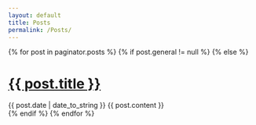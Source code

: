 ```yaml
---
layout: default
title: Posts
permalink: /Posts/
---
```


<div class="posts">
	{% for post in paginator.posts %}
		{% if post.general != null %}
		{% else %}
			<div class="post">
				<h1 class="post-title">
					<a href="{{ post.url }}">
						{{ post.title }}
					</a>
				</h1>
				<span class="post-date">{{ post.date | date_to_string }}</span>
				{{ post.content }}
			</div>
		{% endif %}
	{% endfor %}
</div>